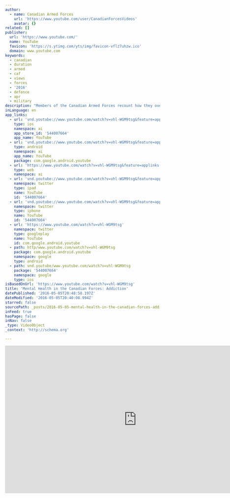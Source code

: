 ```yaml
---
author:
  - name: Canadian Armed Forces
    url: 'https://www.youtube.com/user/CanadianForcesVideos'
    avatar: {}
related: []
publisher:
  url: 'https://www.youtube.com/'
  name: YouTube
  favicon: 'https://s.ytimg.com/yts/img/favicon-vflz7uhzw.ico'
  domain: www.youtube.com
keywords:
  - canadian
  - duration
  - armed
  - caf
  - views
  - forces
  - '2016'
  - defence
  - apr
  - military
description: "Members of the Canadian Armed Forces recount how they overcame their struggles with addiction with the help of mental health resources. For more information about mental health resources for Canadian Armed Forces members and families, visit our 'You're Not Alone' webpage: http://ow.ly/4neRX6"
inLanguage: en
app_links:
  - url: 'vnd.youtube://www.youtube.com/watch?v=vhl-WGM9tsg&feature=applinks'
    type: ios
    namespace: ai
    app_store_id: '544007664'
    app_name: YouTube
  - url: 'vnd.youtube://www.youtube.com/watch?v=vhl-WGM9tsg&feature=applinks'
    type: android
    namespace: ai
    app_name: YouTube
    package: com.google.android.youtube
  - url: 'https://www.youtube.com/watch?v=vhl-WGM9tsg&feature=applinks'
    type: web
    namespace: ai
  - url: 'vnd.youtube://www.youtube.com/watch?v=vhl-WGM9tsg&feature=applinks'
    namespace: twitter
    type: ipad
    name: YouTube
    id: '544007664'
  - url: 'vnd.youtube://www.youtube.com/watch?v=vhl-WGM9tsg&feature=applinks'
    namespace: twitter
    type: iphone
    name: YouTube
    id: '544007664'
  - url: 'https://www.youtube.com/watch?v=vhl-WGM9tsg'
    namespace: twitter
    type: googleplay
    name: YouTube
    id: com.google.android.youtube
  - path: http/www.youtube.com/watch?v=vhl-WGM9tsg
    package: com.google.android.youtube
    namespace: google
    type: android
  - path: vnd.youtube/www.youtube.com/watch?v=vhl-WGM9tsg
    package: '544007664'
    namespace: google
    type: ios
isBasedOnUrl: 'https://www.youtube.com/watch?v=vhl-WGM9tsg'
title: 'Mental Health in the Canadian Forces: Addiction'
datePublished: '2016-05-05T20:48:58.197Z'
dateModified: '2016-05-05T20:40:08.994Z'
starred: false
sourcePath: _posts/2016-05-05-mental-health-in-the-canadian-forces-addiction.md
inFeed: true
hasPage: false
inNav: false
_type: VideoObject
_context: 'http://schema.org'

---
```

<iframe src="https://cdn.embedly.com/widgets/media.html?src=https%3A%2F%2Fwww.youtube.com%2Fembed%2Fvhl-WGM9tsg%3Ffeature%3Doembed&amp;url=https%3A%2F%2Fwww.youtube.com%2Fwatch%3Fv%3Dvhl-WGM9tsg&amp;image=https%3A%2F%2Fi.ytimg.com%2Fvi%2Fvhl-WGM9tsg%2Fhqdefault.jpg&amp;key=b7d04c9b404c499eba89ee7072e1c4f7&amp;type=text%2Fhtml&amp;schema=youtube" width="854" height="480" scrolling="no" frameborder="0" allowfullscreen="" style=""></iframe>